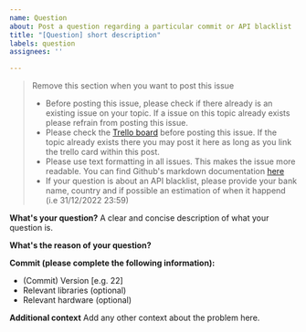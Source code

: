 ```yaml
---
name: Question
about: Post a question regarding a particular commit or API blacklist
title: "[Question] short description"
labels: question
assignees: ''

---
```


> Remove this section when you want to post this issue
> - Before posting this issue, please check if there already is an existing issue on your topic.
>    If a issue on this topic already exists please refrain from posting this issue.
> - Please check the [Trello board](https://trello.com/b/nkH2pkFp/project-3-4-landserver) before posting this issue. If the topic already exists there
>    you may post it here as long as you link the trello card within this post.
> - Please use text formatting in all issues. This makes the issue more readable.
>    You can find Github's markdown documentation [here](https://docs.github.com/en/get-started/writing-on-github/getting-started-with-writing-and-formatting-on-github/basic-writing-and-formatting-syntax)
> - If your question is about an API blacklist, please provide your bank name, country and if possible an estimation of when it happend (i.e 31/12/2022 23:59)

**What's your question?**
A clear and concise description of what your question is.

**What's the reason of your question?**

**Commit (please complete the following information):**
 - (Commit) Version [e.g. 22]
 - Relevant libraries (optional)
 - Relevant hardware (optional)

**Additional context**
Add any other context about the problem here.
